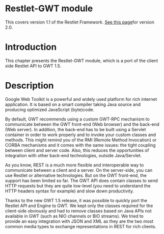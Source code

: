 Restlet-GWT module
==================

This covers version 1.1 of the Restlet Framework. [See this
page](/learn/guide/2.0#/13-restlet/275-restlet/144-restlet.html)for
version 2.0.

Introduction
============

This chapter presents the Restlet-GWT module, which is a port of the
client side Restlet API to GWT 1.5.

Description
===========

Google Web Toolkit is a powerful and widely used platform for rich
internet application. It is based on a smart compiler taking Java source
and producing optimized JavaScript (byte)code.

By default, GWT recommends using a custom GWT-RPC mechanism to
communicate between the GWT front-end (Web browser) and the back-end
(Web server). In addition, the back-end has to be built using a Servlet
container in order to work properly and to invoke your custom classes
and methods. This might remind you of the RMI (Remote Method Invocation)
or CORBA mechanisms and it comes with the same issues: the tight
coupling between client and server code. Also, this reduces the
opportunities of integration with other back-end technologies, outside
Java/Servlet.

As you know, REST is a much more flexible and interoperable way to
communicate between a client and a server. On the server-side, you can
use Restlet or alternative technologies. But on the GWT front-end, the
support has been limited so far. The GWT API does contain classes to
send HTTP requests but they are quite low-level (you need to understand
the HTTP headers syntax for example) and slow down productivity.

Thanks to the new GWT 1.5 release, it was possible to quickly port the
Restlet API and Engine to GWT. We kept only the classes required for the
client-side obviously and had to remove classes based on Java APIs not
available in GWT (such as NIO channels or BIO streams). We tried to
provide an easy integration with JSON and XML as they are the two most
common media types to exchange representations in REST for rich clients.

